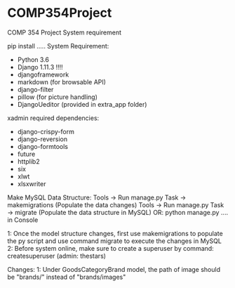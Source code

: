 # COMP354Project
COMP 354 Project 
System requirement

pip install .....
System Requirement:
* Python 3.6
* Django 1.11.3 !!!!
* djangoframework
* markdown (for browsable API)
* django-filter
* pillow (for picture handling)
* DjangoUeditor (provided in extra_app folder)

xadmin required dependencies:
* django-crispy-form
* django-reversion
* django-formtools
* future
* httplib2
* six
* xlwt 
* xlsxwriter

Make MySQL Data Structure:
Tools -> Run manage.py Task -> makemigrations (Populate the data changes)
Tools -> Run manage.py Task -> migrate (Populate the data structure in MySQL)
OR: python manage.py .... in Console

1: Once the model structure changes, first use makemigrations to populate the py script and
use command migrate to execute the changes in MySQL
2: Before system online, make sure to create a superuser by command: createsuperuser
(admin: thestars)


Changes:
1: Under GoodsCategoryBrand model, the path of image should be "brands/" instead of "brands/images"
